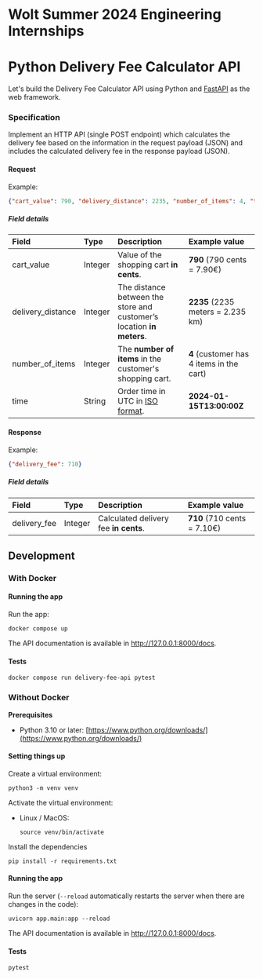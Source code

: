 # Wolt Summer 2024 Engineering Internships
# Python Delivery Fee Calculator API
Let's build the Delivery Fee Calculator API using Python and [FastAPI](https://fastapi.tiangolo.com/) as the web framework.

### Specification
Implement an HTTP API (single POST endpoint) which calculates the delivery fee based on the information in the request payload (JSON) and includes the calculated delivery fee in the response payload (JSON).

#### Request
Example: 
```json
{"cart_value": 790, "delivery_distance": 2235, "number_of_items": 4, "time": "2024-01-15T13:00:00Z"}
```

##### Field details

| Field             | Type  | Description                                                               | Example value                             |
|:---               |:---   |:---                                                                       |:---                                       |
|cart_value         |Integer|Value of the shopping cart __in cents__.                                   |__790__ (790 cents = 7.90€)                |
|delivery_distance  |Integer|The distance between the store and customer’s location __in meters__.      |__2235__ (2235 meters = 2.235 km)          |
|number_of_items    |Integer|The __number of items__ in the customer's shopping cart.                   |__4__ (customer has 4 items in the cart)   |
|time               |String |Order time in UTC in [ISO format](https://en.wikipedia.org/wiki/ISO_8601). |__2024-01-15T13:00:00Z__                   |

#### Response
Example:
```json
{"delivery_fee": 710}
```

##### Field details

| Field         | Type  | Description                           | Example value             |
|:---           |:---   |:---                                   |:---                       |
|delivery_fee   |Integer|Calculated delivery fee __in cents__.  |__710__ (710 cents = 7.10€)|

## Development

### With Docker

#### Running the app
Run the app:
```
docker compose up
```

The API documentation is available in http://127.0.0.1:8000/docs.

#### Tests
```
docker compose run delivery-fee-api pytest
```

### Without Docker
**Prerequisites**
* Python 3.10 or later: [https://www.python.org/downloads/](https://www.python.org/downloads/)

#### Setting things up
Create a virtual environment:
```
python3 -m venv venv 
```

Activate the virtual environment:

* Linux / MacOS:
    ```
    source venv/bin/activate
    ```
Install the dependencies
```
pip install -r requirements.txt
```

#### Running the app

Run the server (`--reload` automatically restarts the server when there are changes in the code):
```
uvicorn app.main:app --reload
```

The API documentation is available in http://127.0.0.1:8000/docs.

#### Tests
```
pytest
```
